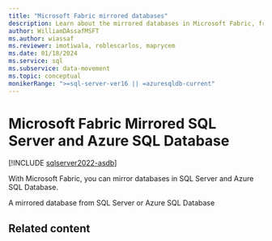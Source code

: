 ```yaml
---
title: "Microsoft Fabric mirrored databases"
description: Learn about the mirrored databases in Microsoft Fabric, from SQL Server and Azure SQL Database.
author: WilliamDAssafMSFT
ms.author: wiassaf
ms.reviewer: imotiwala, roblescarlos, maprycem
ms.date: 01/18/2024
ms.service: sql
ms.subservice: data-movement
ms.topic: conceptual
monikerRange: ">=sql-server-ver16 || =azuresqldb-current"
---
```


# Microsoft Fabric Mirrored SQL Server and Azure SQL Database

[!INCLUDE [sqlserver2022-asdb](../../includes/applies-to-version/sqlserver2022-asdb.md)]

With Microsoft Fabric, you can mirror databases in SQL Server and Azure SQL Database. 

A mirrored database from SQL Server or Azure SQL Database

## Related content



